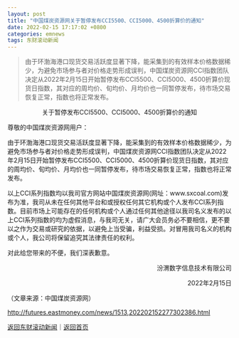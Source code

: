 ```yaml
---
layout: post
title: "中国煤炭资源网关于暂停发布CCI5500、CCI5000、4500折算价的通知"
date: 2022-02-15 17:17:02 +0800
categories: emnews
tags: 东财滚动新闻
---
```

> 由于环渤海港口现货交易活跃度显著下降，能采集到的有效样本价格数据稀少，为避免市场参与者对价格走势形成误判，中国煤炭资源网CCI指数团队决定从2022年2月15日开始暂停发布CCI5500、CCI5000、4500折算价现货日指数，其对应的周均价、旬均价、月均价也一同暂停发布，待市场交易恢复正常，指数也将正常发布。

<p align="center">关于暂停发布CCI5500、CCI5000、4500折算价的通知</p><p>尊敬的中国煤炭资源网用户： </p>
 <p>由于环渤海港口现货交易活跃度显著下降，能采集到的有效样本价格数据稀少，为避免市场参与者对价格走势形成误判，中国煤炭资源网CCI指数团队决定从2022年2月15日开始暂停发布CCI5500、CCI5000、4500折算价现货日指数，其对应的周均价、旬均价、月均价也一同暂停发布，待市场交易恢复正常，指数也将正常发布。 </p>
 <p>以上CCI系列指数均以我司官方网站中国煤炭资源网(网址：www.sxcoal.com)发布为准，我司从未在任何其他平台和或授权任何其它机构或个人发布CCI系列指数。目前市场上可能存在的任何机构或个人通过任何其他途径以我司名义发布的以上CCI系列指数的均为虚假消息，与我司无关，请广大会员务必不要相信，更不要以之作为交易或研究的依据，以避免上当受骗，利益受损。对冒用我司名义的机构或个人，我公司将保留追究其法律责任的权利。 </p>
 <p>对此给您带来的不便，我们深表歉意。</p>
 <p style="text-align:right;">汾渭数字信息技术有限公司 </p>
 <p style="text-align:right;">2022年2月15日</p><p class="em_media">（文章来源：中国煤炭资源网）</p>

<http://futures.eastmoney.com/news/1513,202202152277302386.html>

[返回东财滚动新闻](//finews.withounder.com/emnews/)｜[返回首页](//finews.withounder.com/)